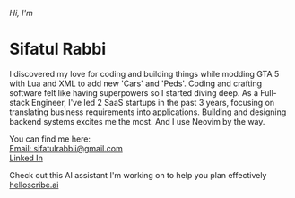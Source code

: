 <!--
<img src="./images/banner_name_3241.jpg" alt="Sifatul Islam Rabbi" />
<br/>
<br/>
-->

_Hi, I'm_

# Sifatul Rabbi

I discovered my love for coding and building things while modding GTA 5 with Lua and XML to add new 'Cars' and 'Peds'. Coding and crafting software felt like having superpowers so I started diving deep. As a Full-stack Engineer, I've led 2 SaaS startups in the past 3 years, focusing on translating business requirements into applications. Building and designing backend systems excites me the most. And I use Neovim by the way.

You can find me here:  
[Email: sifatulrabbii@gmail.com](mailto:sifatulrabbii@gmail.com)  
[Linked In](https://www.linkedin.com/in/sifatulrabbi)  

Check out this AI assistant I'm working on to help you plan effectively [helloscribe.ai](https://helloscribe.ai)
<!--
[My Resume](https://drive.google.com/file/d/1SKtkM5hFAv7xTwJJEEFpKR19aqriO4Es/view?usp=sharing)  
[Portfolio](https://sifatul.com)
-->

<!--
![roadmap.sh](https://api.roadmap.sh/v1-badge/wide/64d62335aa497d7fa5261b7e?variant=dark&roadmaps=backend%2Cnodejs%2Cgolang%2Cfull-stack)
<br/>
![GitHub language](https://github-readme-stats.vercel.app/api/top-langs/?username=sifatulrabbi&layout=compact&theme=tokyonight)
![Full stack E-Commerce shop](https://github-readme-stats.anuraghazra1.vercel.app/api/pin/?username=sifatulrabbi&repo=fullstack-ecommerce-shop&theme=tokyonight)
![My portfolio](https://github-readme-stats.anuraghazra1.vercel.app/api/pin/?username=sifatulrabbi&repo=sifatulrabbi.github.io&theme=tokyonight)
![Git hub status](https://github-readme-stats.anuraghazra1.vercel.app/api?username=sifatulrabbi&show_icons=true&include_all_commits=true&theme=tokyonight)
![GitHub streak stats](https://github-readme-streak-stats.herokuapp.com/?user=sifatulrabbi&theme=tokyonight)
-->
